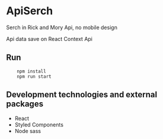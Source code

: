 # ApiSerch
Serch in Rick and Mory Api, no mobile design

Api data save on React Context Api 

## Run
```
    npm install
    npm run start
```

## Development technologies and external packages
* React 
* Styled Components
* Node sass

